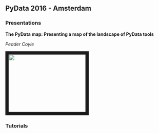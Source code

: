 ## PyData 2016 - Amsterdam

### Presentations

**The PyData map: Presenting a map of the landscape of PyData tools**

_Peader Coyle_

<a href="http://www.youtube.com/watch?feature=player_embedded&v=QgjkgNVXSjQ" target="_blank"><img src="http://img.youtube.com/vi/QgjkgNVXSjQ/0.jpg" width="240" height="180" border="10" /></a>



### Tutorials
